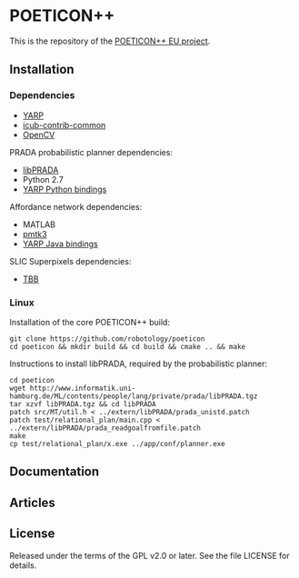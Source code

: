 POETICON++
==========

This is the repository of the [POETICON++ EU project](http://www.poeticon.eu).

## Installation

### Dependencies

- [YARP](https://github.com/robotology/yarp)
- [icub-contrib-common](https://github.com/robotology/icub-contrib-common)
- [OpenCV](http://opencv.org/downloads.html)

PRADA probabilistic planner dependencies:
- [libPRADA](http://www.informatik.uni-hamburg.de/ML/contents/people/lang/private/prada/)
- Python 2.7
- [YARP Python bindings](http://wiki.icub.org/yarpdoc/yarp_swig.html)

Affordance network dependencies:
- MATLAB
- [pmtk3](https://github.com/probml/pmtk3)
- [YARP Java bindings](http://wiki.icub.org/yarpdoc/yarp_swig.html)

SLIC Superpixels dependencies:
- [TBB](https://www.threadingbuildingblocks.org/)

### Linux

Installation of the core POETICON++ build:

    git clone https://github.com/robotology/poeticon
    cd poeticon && mkdir build && cd build && cmake .. && make

Instructions to install libPRADA, required by the probabilistic planner:

    cd poeticon
    wget http://www.informatik.uni-hamburg.de/ML/contents/people/lang/private/prada/libPRADA.tgz
    tar xzvf libPRADA.tgz && cd libPRADA
    patch src/MT/util.h < ../extern/libPRADA/prada_unistd.patch
    patch test/relational_plan/main.cpp < ../extern/libPRADA/prada_readgoalfromfile.patch
    make
    cp test/relational_plan/x.exe ../app/conf/planner.exe

## Documentation

## Articles

## License

Released under the terms of the GPL v2.0 or later. See the file LICENSE for details.
